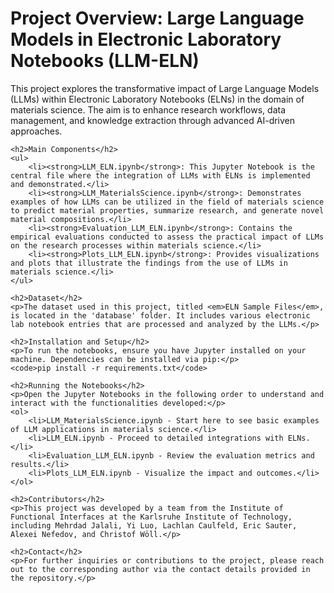 <!DOCTYPE html>
<html lang="en">
<head>
    <meta charset="UTF-8">
    <meta name="viewport" content="width=device-width, initial-scale=1.0">
    <title>Project Documentation</title>
</head>
<body>
    <h1>Project Overview: Large Language Models in Electronic Laboratory Notebooks (LLM-ELN)</h1>
    <p>This project explores the transformative impact of Large Language Models (LLMs) within Electronic Laboratory Notebooks (ELNs) in the domain of materials science. The aim is to enhance research workflows, data management, and knowledge extraction through advanced AI-driven approaches.</p>

    <h2>Main Components</h2>
    <ul>
        <li><strong>LLM_ELN.ipynb</strong>: This Jupyter Notebook is the central file where the integration of LLMs with ELNs is implemented and demonstrated.</li>
        <li><strong>LLM_MaterialsScience.ipynb</strong>: Demonstrates examples of how LLMs can be utilized in the field of materials science to predict material properties, summarize research, and generate novel material compositions.</li>
        <li><strong>Evaluation_LLM_ELN.ipynb</strong>: Contains the empirical evaluations conducted to assess the practical impact of LLMs on the research processes within materials science.</li>
        <li><strong>Plots_LLM_ELN.ipynb</strong>: Provides visualizations and plots that illustrate the findings from the use of LLMs in materials science.</li>
    </ul>

    <h2>Dataset</h2>
    <p>The dataset used in this project, titled <em>ELN Sample Files</em>, is located in the 'database' folder. It includes various electronic lab notebook entries that are processed and analyzed by the LLMs.</p>

    <h2>Installation and Setup</h2>
    <p>To run the notebooks, ensure you have Jupyter installed on your machine. Dependencies can be installed via pip:</p>
    <code>pip install -r requirements.txt</code>

    <h2>Running the Notebooks</h2>
    <p>Open the Jupyter Notebooks in the following order to understand and interact with the functionalities developed:</p>
    <ol>
        <li>LLM_MaterialsScience.ipynb - Start here to see basic examples of LLM applications in materials science.</li>
        <li>LLM_ELN.ipynb - Proceed to detailed integrations with ELNs.</li>
        <li>Evaluation_LLM_ELN.ipynb - Review the evaluation metrics and results.</li>
        <li>Plots_LLM_ELN.ipynb - Visualize the impact and outcomes.</li>
    </ol>

    <h2>Contributors</h2>
    <p>This project was developed by a team from the Institute of Functional Interfaces at the Karlsruhe Institute of Technology, including Mehrdad Jalali, Yi Luo, Lachlan Caulfeld, Eric Sauter, Alexei Nefedov, and Christof Wöll.</p>

    <h2>Contact</h2>
    <p>For further inquiries or contributions to the project, please reach out to the corresponding author via the contact details provided in the repository.</p>
</body>
</html>
